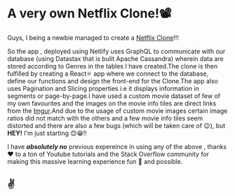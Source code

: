 # A very own Netflix Clone!📽️ 

Guys, I being a newbie managed to create a [Netflix Clone](https://naughty-bardeen-1225fc.netlify.app/)!!!

   So the app , deployed using Netlify uses GraphQL to communicate with our database (using Datastax that is bulit Apache Cassandra) wherein data are stored according to Genres in the tables I have created.The clone is then fulfilled by creating a React⚛️ app where we connect to the database, define our functions and design the front-end for the Clone.The app also uses Pagination and Slicing properties i.e it displays information in segments or page-by-page.I have used a custom movie dataset of few of my own favourites and the images on the movie info tiles are direct links from the [Imgur](https://imgur.com/).And due to the usage of custom movie images certain image ratios did not match with the others and a few movie info tiles seem distorted and there are also a few bugs (which will be taken care of :wink:), but <b>HEY!</b> I'm just starting :blush::grin:!!

I have <b><i> absolutely no</i></b> previous expereince in using any of the above , thanks:heart: to a ton of Youtube tutorials and the Stack Overflow community for making this massive learning experience fun :confetti_ball: and possible.

## :v:

